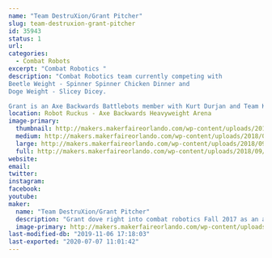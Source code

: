 ```yaml
---
name: "Team DestruXion/Grant Pitcher"
slug: team-destruxion-grant-pitcher
id: 35943
status: 1
url: 
categories:
  - Combat Robots
excerpt: "Combat Robotics "
description: "Combat Robotics team currently competing with 
Beetle Weight - Spinner Spinner Chicken Dinner and  
Doge Weight - Slicey Dicey.

Grant is an Axe Backwards Battlebots member with Kurt Durjan and Team KurTrox."
location: Robot Ruckus - Axe Backwards Heavyweight Arena
image-primary:
  thumbnail: http://makers.makerfaireorlando.com/wp-content/uploads/2018/09/attachment_99917800-1-150x150.jpg
  medium: http://makers.makerfaireorlando.com/wp-content/uploads/2018/09/attachment_99917800-1-300x241.jpg
  large: http://makers.makerfaireorlando.com/wp-content/uploads/2018/09/attachment_99917800-1.jpg
  full: http://makers.makerfaireorlando.com/wp-content/uploads/2018/09/attachment_99917800-1.jpg
website: 
email: 
twitter: 
instagram: 
facebook: 
youtube: 
maker:
  name: "Team DestruXion/Grant Pitcher"
  description: "Grant dove right into combat robotics Fall 2017 as an apprentice to Kurt Durjan with KurTrox.  He helped build Axe Backwards and competed on Season 3 and 4 of Battlebots. Grant enjoys the friends and competitors he's met at local combat robot battles.  He created a robotics club at his school to help other kids expand their STEM interests. "
  image-primary: http://makers.makerfaireorlando.com/wp-content/uploads/2018/09/attachment_99917800.jpg
last-modified-db: "2019-11-06 17:18:03"
last-exported: "2020-07-07 11:01:42"
---
```

